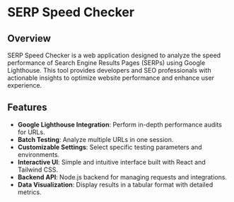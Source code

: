 # SERP Speed Checker

## Overview
SERP Speed Checker is a web application designed to analyze the speed performance of Search Engine Results Pages (SERPs) using Google Lighthouse. This tool provides developers and SEO professionals with actionable insights to optimize website performance and enhance user experience.

## Features
- **Google Lighthouse Integration**: Perform in-depth performance audits for URLs.
- **Batch Testing**: Analyze multiple URLs in one session.
- **Customizable Settings**: Select specific testing parameters and environments.
- **Interactive UI**: Simple and intuitive interface built with React and Tailwind CSS.
- **Backend API**: Node.js backend for managing requests and integrations.
- **Data Visualization**: Display results in a tabular format with detailed metrics.
